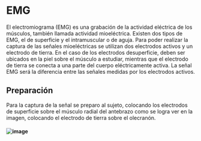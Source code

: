 # EMG
El electromiograma (EMG) es una grabación de la actividad eléctrica de los músculos, también llamada actividad mioeléctrica. Existen dos tipos de EMG, el de superficie y el intramuscular o de aguja.
Para poder realizar la captura de las señales mioeléctricas se utilizan dos electrodos activos y un electrodo de tierra. En el caso de los electrodos desuperficie, deben ser ubicados en la piel sobre el músculo a estudiar, mientras que el electrodo de tierra se conecta a una parte del cuerpo eléctricamente activa. La señal EMG será la diferencia entre las señales medidas por los electrodos activos. 


## Preparación
Para la captura de la señal se preparo al sujeto, colocando los electrodos de superficie sobre el músculo radial del antebrazo como se logra ver en la imagen, colocando el electrodo de tierra sobre el olecranón. 
#### ![image](https://github.com/user-attachments/assets/8b6f3343-093a-4154-a2f6-493b15bb2b9e)

